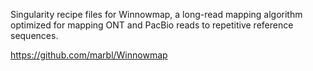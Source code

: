 Singularity recipe files for Winnowmap, a long-read mapping algorithm optimized for mapping ONT and PacBio reads to repetitive reference sequences.

https://github.com/marbl/Winnowmap
